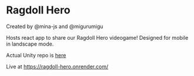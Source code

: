 # Ragdoll Hero

Created by @mina-js and @migurumigu

Hosts react app to share our Ragdoll Hero videogame! Designed for mobile in landscape mode.

Actual Unity repo is [here](https://github.com/MultiverseTeam/ragdollbullethell)

Live at https://ragdoll-hero.onrender.com/
